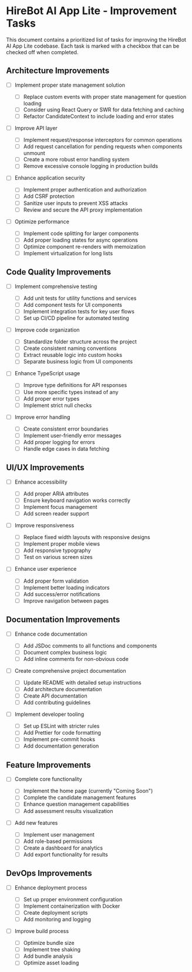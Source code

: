 # HireBot AI App Lite - Improvement Tasks

This document contains a prioritized list of tasks for improving the HireBot AI App Lite codebase. Each task is marked with a checkbox that can be checked off when completed.

## Architecture Improvements

- [ ] Implement proper state management solution

  - [ ] Replace custom events with proper state management for question loading
  - [ ] Consider using React Query or SWR for data fetching and caching
  - [ ] Refactor CandidateContext to include loading and error states

- [ ] Improve API layer

  - [ ] Implement request/response interceptors for common operations
  - [ ] Add request cancellation for pending requests when components unmount
  - [ ] Create a more robust error handling system
  - [ ] Remove excessive console logging in production builds

- [ ] Enhance application security

  - [ ] Implement proper authentication and authorization
  - [ ] Add CSRF protection
  - [ ] Sanitize user inputs to prevent XSS attacks
  - [ ] Review and secure the API proxy implementation

- [ ] Optimize performance
  - [ ] Implement code splitting for larger components
  - [ ] Add proper loading states for async operations
  - [ ] Optimize component re-renders with memoization
  - [ ] Implement virtualization for long lists

## Code Quality Improvements

- [ ] Implement comprehensive testing

  - [ ] Add unit tests for utility functions and services
  - [ ] Add component tests for UI components
  - [ ] Implement integration tests for key user flows
  - [ ] Set up CI/CD pipeline for automated testing

- [ ] Improve code organization

  - [ ] Standardize folder structure across the project
  - [ ] Create consistent naming conventions
  - [ ] Extract reusable logic into custom hooks
  - [ ] Separate business logic from UI components

- [ ] Enhance TypeScript usage

  - [ ] Improve type definitions for API responses
  - [ ] Use more specific types instead of any
  - [ ] Add proper error types
  - [ ] Implement strict null checks

- [ ] Improve error handling
  - [ ] Create consistent error boundaries
  - [ ] Implement user-friendly error messages
  - [ ] Add proper logging for errors
  - [ ] Handle edge cases in data fetching

## UI/UX Improvements

- [ ] Enhance accessibility

  - [ ] Add proper ARIA attributes
  - [ ] Ensure keyboard navigation works correctly
  - [ ] Implement focus management
  - [ ] Add screen reader support

- [ ] Improve responsiveness

  - [ ] Replace fixed width layouts with responsive designs
  - [ ] Implement proper mobile views
  - [ ] Add responsive typography
  - [ ] Test on various screen sizes

- [ ] Enhance user experience
  - [ ] Add proper form validation
  - [ ] Implement better loading indicators
  - [ ] Add success/error notifications
  - [ ] Improve navigation between pages

## Documentation Improvements

- [ ] Enhance code documentation

  - [ ] Add JSDoc comments to all functions and components
  - [ ] Document complex business logic
  - [ ] Add inline comments for non-obvious code

- [ ] Create comprehensive project documentation

  - [ ] Update README with detailed setup instructions
  - [ ] Add architecture documentation
  - [ ] Create API documentation
  - [ ] Add contributing guidelines

- [ ] Implement developer tooling
  - [ ] Set up ESLint with stricter rules
  - [ ] Add Prettier for code formatting
  - [ ] Implement pre-commit hooks
  - [ ] Add documentation generation

## Feature Improvements

- [ ] Complete core functionality

  - [ ] Implement the home page (currently "Coming Soon")
  - [ ] Complete the candidate management features
  - [ ] Enhance question management capabilities
  - [ ] Add assessment results visualization

- [ ] Add new features
  - [ ] Implement user management
  - [ ] Add role-based permissions
  - [ ] Create a dashboard for analytics
  - [ ] Add export functionality for results

## DevOps Improvements

- [ ] Enhance deployment process

  - [ ] Set up proper environment configuration
  - [ ] Implement containerization with Docker
  - [ ] Create deployment scripts
  - [ ] Add monitoring and logging

- [ ] Improve build process
  - [ ] Optimize bundle size
  - [ ] Implement tree shaking
  - [ ] Add bundle analysis
  - [ ] Optimize asset loading
